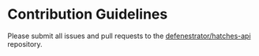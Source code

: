 # Contribution Guidelines

Please submit all issues and pull requests to the
[defenestrator/hatches-api](http://github.com/defenestrator/hatches-api)
repository.
